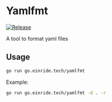 Yamlfmt
=======

[![Release](https://github.com/einride/yamlfmt/actions/workflows/release.yml/badge.svg)](https://github.com/einride/yamlfmt/actions/workflows/release.yml)

A tool to format yaml files

Usage
-----

```bash
go run go.einride.tech/yamlfmt
```

Example:

```bash
go run go.einride.tech/yamlfmt -d . -r
```
